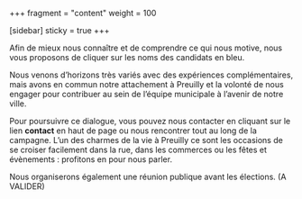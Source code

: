 +++
fragment = "content"
weight = 100

[sidebar]
  sticky = true
+++

Afin de mieux nous connaître et de comprendre ce qui nous motive, nous vous proposons de cliquer sur les noms des 
candidats en bleu.

Nous venons d’horizons très variés avec des expériences complémentaires, mais avons en commun notre attachement à 
Preuilly et la volonté de nous engager pour contribuer au sein de l’équipe municipale à l’avenir de notre ville.

Pour poursuivre ce dialogue, vous pouvez nous contacter en cliquant sur le lien **contact** en haut de page ou nous 
rencontrer tout au long de la campagne. L’un des charmes de la vie à Preuilly ce sont les occasions de se croiser 
facilement dans la rue, dans les commerces ou les fêtes et évènements : profitons en pour nous parler. 

Nous organiserons également une réunion publique avant les élections. (A VALIDER)
